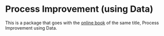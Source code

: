 # Process Improvement (using Data)

This is a package that goes with the 
[online book](https://learnche.org/pid) of the same title, 
Process Improvement using Data.


